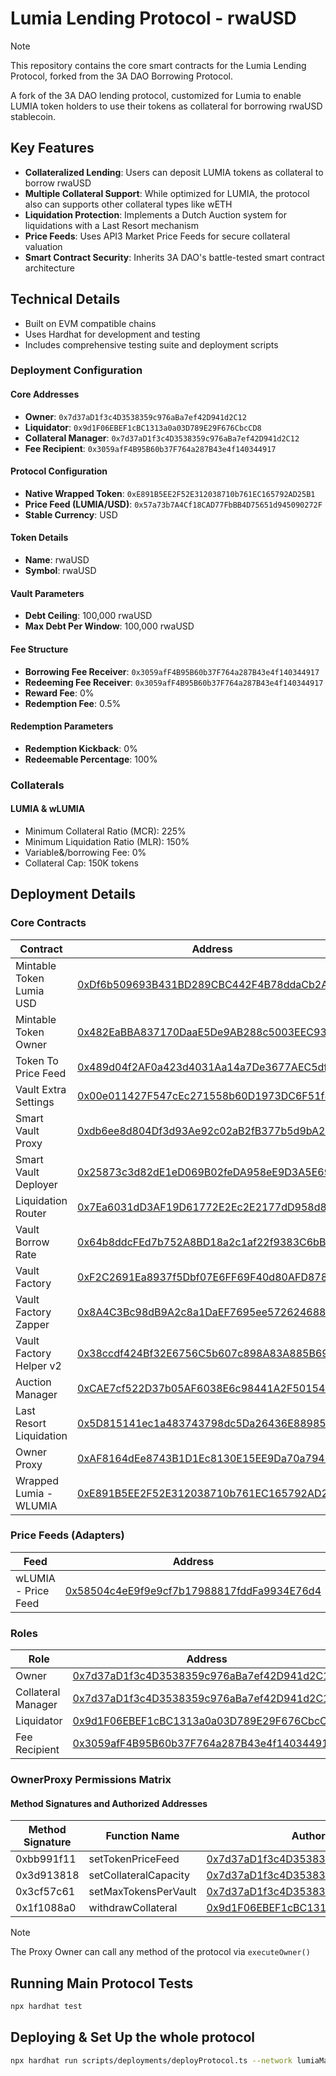 # Lumia Lending Protocol - rwaUSD

> [!NOTE]
> This repository contains the core smart contracts for the Lumia Lending Protocol, forked from the 3A DAO Borrowing Protocol.

A fork of the 3A DAO lending protocol, customized for Lumia to enable LUMIA token holders to use their tokens as collateral for borrowing rwaUSD stablecoin.

## Key Features

- **Collateralized Lending**: Users can deposit LUMIA tokens as collateral to borrow rwaUSD
- **Multiple Collateral Support**: While optimized for LUMIA, the protocol also can supports other collateral types like wETH
- **Liquidation Protection**: Implements a Dutch Auction system for liquidations with a Last Resort mechanism
- **Price Feeds**: Uses API3 Market Price Feeds for secure collateral valuation
- **Smart Contract Security**: Inherits 3A DAO's battle-tested smart contract architecture

## Technical Details

- Built on EVM compatible chains
- Uses Hardhat for development and testing
- Includes comprehensive testing suite and deployment scripts

### Deployment Configuration

#### Core Addresses

- **Owner**: `0x7d37aD1f3c4D3538359c976aBa7ef42D941d2C12`
- **Liquidator**: `0x9d1F06EBEF1cBC1313a0a03D789E29F676CbcCD8`
- **Collateral Manager**: `0x7d37aD1f3c4D3538359c976aBa7ef42D941d2C12`
- **Fee Recipient**: `0x3059afF4B95B60b37F764a287B43e4f140344917`

#### Protocol Configuration

- **Native Wrapped Token**: `0xE891B5EE2F52E312038710b761EC165792AD25B1`
- **Price Feed (LUMIA/USD)**: `0x57a73b7A4Cf18CAD77FbBB4D75651d945090272F`
- **Stable Currency**: USD

#### Token Details

- **Name**: rwaUSD
- **Symbol**: rwaUSD

#### Vault Parameters

- **Debt Ceiling**: 100,000 rwaUSD
- **Max Debt Per Window**: 100,000 rwaUSD

#### Fee Structure

- **Borrowing Fee Receiver**: `0x3059afF4B95B60b37F764a287B43e4f140344917`
- **Redeeming Fee Receiver**: `0x3059afF4B95B60b37F764a287B43e4f140344917`
- **Reward Fee**: 0%
- **Redemption Fee**: 0.5%

#### Redemption Parameters

- **Redemption Kickback**: 0%
- **Redeemable Percentage**: 100%

### Collaterals

#### LUMIA & wLUMIA

- Minimum Collateral Ratio (MCR): 225%
- Minimum Liquidation Ratio (MLR): 150%
- Variable&/borrowing Fee: 0%
- Collateral Cap: 150K tokens

## Deployment Details

### Core Contracts

| Contract                 | Address                                                                                                                     |
| ------------------------ | --------------------------------------------------------------------------------------------------------------------------- |
| Mintable Token Lumia USD | [0xDf6b509693B431BD289CBC442F4B78ddaCb2A1E0](https://explorer.lumia.org/address/0xDf6b509693B431BD289CBC442F4B78ddaCb2A1E0) |
| Mintable Token Owner     | [0x482EaBBA837170DaaE5De9AB288c5003EEC93C1a](https://explorer.lumia.org/address/0x482EaBBA837170DaaE5De9AB288c5003EEC93C1a) |
| Token To Price Feed      | [0x489d04f2AF0a423d4031Aa14a7De3677AEC5dfA0](https://explorer.lumia.org/address/0x489d04f2AF0a423d4031Aa14a7De3677AEC5dfA0) |
| Vault Extra Settings     | [0x00e011427F547cEc271558b60D1973DC6F51f81](https://explorer.lumia.org/address/0x00e011427F547cEc271558b60D1973DC6F51f81)   |
| Smart Vault Proxy        | [0xdb6ee8d804Df3d93Ae92c02aB2fB377b5d9bA2B0](https://explorer.lumia.org/address/0xdb6ee8d804Df3d93Ae92c02aB2fB377b5d9bA2B0) |
| Smart Vault Deployer     | [0x25873c3d82dE1eD069B02feDA958eE9D3A5E69B4](https://explorer.lumia.org/address/0x25873c3d82dE1eD069B02feDA958eE9D3A5E69B4) |
| Liquidation Router       | [0x7Ea6031dD3AF19D61772E2Ec2E2177dD958d8F78](https://explorer.lumia.org/address/0x7Ea6031dD3AF19D61772E2Ec2E2177dD958d8F78) |
| Vault Borrow Rate        | [0x64b8ddcFEd7b752A8BD18a2c1af22f9383C6bB33](https://explorer.lumia.org/address/0x64b8ddcFEd7b752A8BD18a2c1af22f9383C6bB33) |
| Vault Factory            | [0xF2C2691Ea8937f5Dbf07E6FF69F40d80AFD8789C](https://explorer.lumia.org/address/0xF2C2691Ea8937f5Dbf07E6FF69F40d80AFD8789C) |
| Vault Factory Zapper     | [0x8A4C3Bc98dB9A2c8a1DaEF7695ee572624688C3](https://explorer.lumia.org/address/0x8A4C3Bc98dB9A2c8a1DaEF7695ee572624688C3)   |
| Vault Factory Helper v2  | [0x38ccdf424Bf32E6756C5b607c898A83A885B6915](https://explorer.lumia.org/address/0x38ccdf424Bf32E6756C5b607c898A83A885B6915) |
| Auction Manager          | [0xCAE7cf522D37b05AF6038E6c98441A2F50154EA5](https://explorer.lumia.org/address/0xCAE7cf522D37b05AF6038E6c98441A2F50154EA5) |
| Last Resort Liquidation  | [0x5D815141ec1a483743798dc5Da26436E889850D](https://explorer.lumia.org/address/0x5D815141ec1a483743798dc5Da26436E889850D)   |
| Owner Proxy              | [0xAF8164dEe8743B1D1Ec8130E15EE9Da70a79482d](https://explorer.lumia.org/address/0xAF8164dEe8743B1D1Ec8130E15EE9Da70a79482d) |
| Wrapped Lumia - WLUMIA   | [0xE891B5EE2F52E312038710b761EC165792AD25B1](https://explorer.lumia.org/address/0xE891B5EE2F52E312038710b761EC165792AD25B1) |

### Price Feeds (Adapters)

| Feed                | Address                                                                                                                     | Type                |
| ------------------- | --------------------------------------------------------------------------------------------------------------------------- | ------------------- |
| wLUMIA - Price Feed | [0x58504c4eE9f9e9cf7b17988817fddFa9934E76d4](https://explorer.lumia.org/address/0x58504c4eE9f9e9cf7b17988817fddFa9934E76d4) | API3MarketPriceFeed |

### Roles

| Role               | Address                                                                                                                     |
| ------------------ | --------------------------------------------------------------------------------------------------------------------------- |
| Owner              | [0x7d37aD1f3c4D3538359c976aBa7ef42D941d2C12](https://explorer.lumia.org/address/0x7d37aD1f3c4D3538359c976aBa7ef42D941d2C12) |
| Collateral Manager | [0x7d37aD1f3c4D3538359c976aBa7ef42D941d2C12](https://explorer.lumia.org/address/0x7d37aD1f3c4D3538359c976aBa7ef42D941d2C12) |
| Liquidator         | [0x9d1F06EBEF1cBC1313a0a03D789E29F676CbcCD8](https://explorer.lumia.org/address/0x9d1F06EBEF1cBC1313a0a03D789E29F676CbcCD8) |
| Fee Recipient      | [0x3059afF4B95B60b37F764a287B43e4f140344917](https://explorer.lumia.org/address/0x3059afF4B95B60b37F764a287B43e4f140344917) |

### OwnerProxy Permissions Matrix

#### Method Signatures and Authorized Addresses

| Method Signature | Function Name         | Authorized Address                                                                                                          |
| ---------------- | --------------------- | --------------------------------------------------------------------------------------------------------------------------- |
| 0xbb991f11       | setTokenPriceFeed     | [0x7d37aD1f3c4D3538359c976aBa7ef42D941d2C12](https://explorer.lumia.org/address/0x7d37aD1f3c4D3538359c976aBa7ef42D941d2C12) |
| 0x3d913818       | setCollateralCapacity | [0x7d37aD1f3c4D3538359c976aBa7ef42D941d2C12](https://explorer.lumia.org/address/0x7d37aD1f3c4D3538359c976aBa7ef42D941d2C12) |
| 0x3cf57c61       | setMaxTokensPerVault  | [0x7d37aD1f3c4D3538359c976aBa7ef42D941d2C12](https://explorer.lumia.org/address/0x7d37aD1f3c4D3538359c976aBa7ef42D941d2C12) |
| 0x1f1088a0       | withdrawCollateral    | [0x9d1F06EBEF1cBC1313a0a03D789E29F676CbcCD8](https://explorer.lumia.org/address/0x9d1F06EBEF1cBC1313a0a03D789E29F676CbcCD8) |

> [!NOTE]
> The Proxy Owner can call any method of the protocol via `executeOwner()`

## Running Main Protocol Tests

```bash
npx hardhat test
```

## Deploying & Set Up the whole protocol

```bash
npx hardhat run scripts/deployments/deployProtocol.ts --network lumiaMainnet
```
